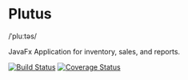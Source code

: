 # Plutus
/ˈpluːtəs/

JavaFx Application for inventory, sales, and reports.

[![Build Status](https://travis-ci.com/jedcua/plutus.svg?branch=master)](https://travis-ci.com/jedcua/plutus) [![Coverage Status](https://coveralls.io/repos/github/jedcua/plutus/badge.svg?branch=feature/code_coverage)](https://coveralls.io/github/jedcua/plutus?branch=feature/code_coverage)